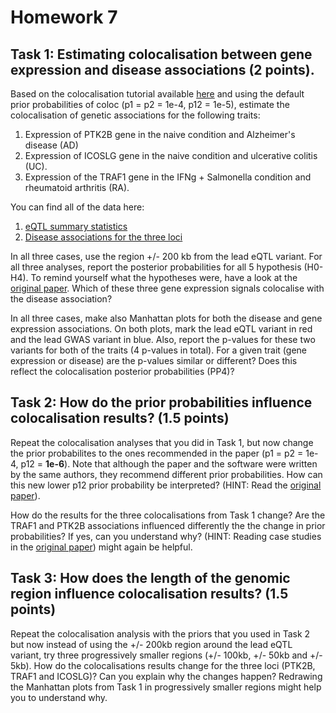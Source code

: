 # Homework 7

## Task 1: Estimating colocalisation between gene expression and disease associations (2 points).

Based on the colocalisation tutorial available [here](https://github.com/kauralasoo/MTAT.03.239_Bioinformatics/blob/master/colocalisation/Introduction_to_coloc.md) and using the default prior probabilities of coloc (p1 = p2 = 1e-4, p12 = 1e-5), estimate the colocalisation of genetic associations for the following traits:

 1. Expression of PTK2B gene in the naive condition and Alzheimer's disease (AD)
 2. Expression of ICOSLG gene in the naive condition and ulcerative colitis (UC).
 3. Expression of the TRAF1 gene in the IFNg + Salmonella condition and rheumatoid arthritis (RA).

You can find all of the data here:

 1. [eQTL summary statistics](https://zenodo.org/record/1158560)
 2. [Disease associations for the three loci](https://github.com/kauralasoo/MTAT.03.239_Bioinformatics/tree/master/colocalisation)

In all three cases, use the region +/- 200 kb from the lead eQTL variant. For all three analyses, report the posterior probabilities for all 5 hypothesis (H0-H4). To remind yourself what the hypotheses  were, have a look at the [original paper](http://journals.plos.org/plosgenetics/article?id=10.1371/journal.pgen.1004383).  Which of these three gene expression signals colocalise with the disease association?

In all three cases, make also Manhattan plots for both the disease and gene expression associations. On both plots, mark the lead eQTL variant in red and the lead GWAS variant in blue. Also, report the p-values for these two variants for both of the traits (4 p-values in total). For a given trait (gene expression or disease) are the p-values similar or different? Does this reflect the colocalisation posterior probabilities (PP4)?

## Task 2: How do the prior probabilities influence colocalisation results? (1.5 points)

Repeat the colocalisation analyses that you did in Task 1, but now change the prior probabilites to the ones recommended in the paper (p1 = p2 = 1e-4, p12 = **1e-6**). Note that although the paper and the software were written by the same authors, they recommend different prior probabilities. How can this new lower p12 prior probability be interpreted? (HINT: Read the [original paper](%28http://journals.plos.org/plosgenetics/article?id=10.1371/journal.pgen.1004383)). 

How do the results for the three colocalisations from Task 1 change? Are the TRAF1 and PTK2B associations influenced differently the the change in prior probabilities? If yes, can you understand why?  (HINT: Reading case studies in the [original paper](%28http://journals.plos.org/plosgenetics/article?id=10.1371/journal.pgen.1004383)) might again be helpful. 

## Task 3: How does the length of the genomic region influence colocalisation results? (1.5 points)
Repeat the colocalisation analysis with the priors that you used in Task 2 but now instead of using the +/- 200kb region around the lead eQTL variant, try three progressively smaller regions (+/- 100kb, +/- 50kb and +/- 5kb). How do the colocalisations results change for the three loci (PTK2B, TRAF1 and ICOSLG)? Can you explain why the changes happen? Redrawing the Manhattan plots from Task 1 in progressively smaller regions might help you to understand why.



<!--stackedit_data:
eyJoaXN0b3J5IjpbLTE5MTE5MTA5MzIsMzMyMDc2MDEyLDEzNT
gwOTIwNjIsMTEzOTcwNTI2MCwtODc2MTQxMDc2LDIwMzEzMzcx
LC0xNTI3ODI1MDAxXX0=
-->